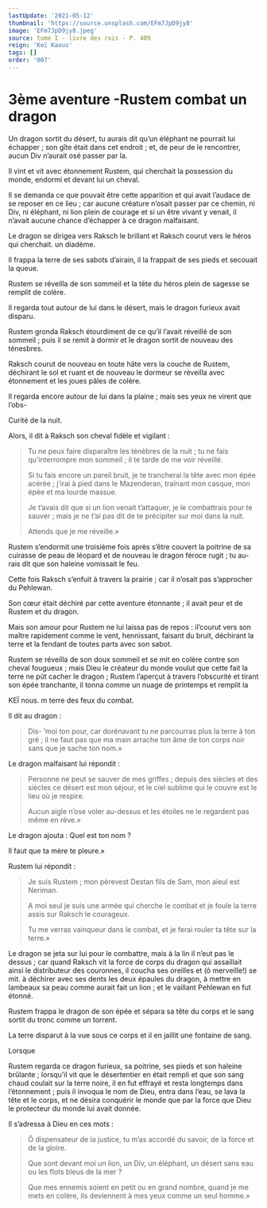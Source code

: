 ```yaml
---
lastUpdate: '2021-05-12'
thumbnail: 'https://source.unsplash.com/EFm7JpD9jy8'
image: 'EFm7JpD9jy8.jpeg'
source: tome I - livre des rois - P. 409
reign: 'Keï Kaous'
tags: []
order: '007'
---
```


# 3ème aventure -Rustem combat un dragon

Un dragon sortit du désert, tu aurais dit qu’un éléphant ne pourrait lui échapper ; son gîte était dans cet endroit ; et, de peur de le rencontrer, aucun Div n’aurait osé passer par la.

Il vint et vit avec étonnement Rustem, qui cherchait la possession du monde, endormi et devant lui un cheval.

Il se demanda ce que pouvait être cette apparition et qui avait l’audace de se reposer en ce lieu ; car aucune créature n’osait passer par ce chemin, ni Div, ni éléphant, ni lion plein de courage et si un être vivant y venait, il n’avait aucune chance d’échapper à ce dragon malfaisant.

Le dragon se dirigea vers Raksch le brillant et Raksch courut vers le héros qui cherchait. un diadème.

Il frappa la terre de ses sabots d’airain, il la frappait de ses pieds et secouait la queue.

Rustem se réveilla de son sommeil et la tête du héros plein de sagesse se remplit de colère.

Il regarda tout autour de lui dans le désert, mais le dragon furieux avait disparu.

Rustem gronda Raksch étourdiment de ce qu’il l’avait réveillé de son sommeil ; puis il se remit à dormir et le dragon sortit de nouveau des ténesbres.

Raksch courut de nouveau en toute hâte vers la couche de Rustem, déchirant le sol et ruant et de nouveau le dormeur se réveilla avec étonnement et les joues pâles de colère.

Il regarda encore autour de lui dans la plaine ; mais ses yeux ne virent que l’obs-

Curité de la nuit.

Alors, il dit à Raksch son cheval fidèle et vigilant :

> Tu ne peux faire disparaître les ténèbres de la nuit ; tu ne fais qu’interrompre mon sommeil ; il te tarde de me voir réveillé.
>
> Si tu fais encore un pareil bruit, je te trancherai la tête avec mon épée acérée ; j’irai à pied dans le Mazenderan, traînant mon casque, mon épée et ma lourde massue.
>
> Je t’avais dit que si un lion venait t’attaquer, je le combattrais pour te sauver ; mais je ne t’ai pas dit de te précipiter sur moi dans la nuit.
>
> Attends que je me réveille.»

Rustem s’endormit une troisième fois après s’être couvert la poitrine de sa cuirasse de peau de léopard et de nouveau le dragon féroce rugit ; tu au-rais dit que son haleine vomissait le feu.

Cette fois Raksch s’enfuit à travers la prairie ; car il n’osait pas s’approcher du Pehlewan.

Son cœur était déchiré par cette aventure étonnante ; il avait peur et de Rustem et du dragon.

Mais son amour pour Rustem ne lui laissa pas de repos : il’courut vers son maître rapidement comme le vent, hennissant, faisant du bruit, déchirant la terre et la fendant de toutes parts avec son sabot.

Rustem se réveilla de son doux sommeil et se mit en colère contre son cheval fougueux ; mais Dieu le créateur du monde voulut que cette fait la terre ne pût cacher le dragon ; Rustem l’aperçut à travers l’obscurité et tirant son épée tranchante, il tonna comme un nuage de printemps et remplit la

KEÏ nous. m terre des feux du combat.

Il dit au dragon :

> Dis-
’moi ton pour, car dorénavant tu ne parcourras plus la terre à ton gré ; il ne faut pas que ma main arrache ton âme de ton corps noir sans que je sache ton nom.»

Le dragon malfaisant lui répondit :

> Personne ne peut se sauver de mes griffes ; depuis des siècles et des siècles ce désert est mon séjour, et le ciel sublime qui le couvre est le lieu où je respire.
>
> Aucun aigle n’ose voler au-dessus et les étoiles ne le regardent pas même en rêve.»

Le dragon ajouta : Quel est ton nom ?

Il faut que ta mère te pleure.»

Rustem lui répondit :

> Je suis Rustem ; mon pèrevest Destan fils de Sam, mon aïeul est Neriman.
>
> A moi seul je suis une armée qui cherche le combat et je foule la terre assis sur Raksch le courageux.
>
> Tu me verras vainqueur dans le combat, et je ferai rouler ta tête sur la terre.»

Le dragon se jeta sur lui pour le combattre, mais à la lin il n’eut pas le dessus ; car quand Raksch vit la force de corps du dragon qui assaillait ainsi le distributeur des couronnes, il coucha ses oreilles et (ô merveille!) se mit. à déchirer avec ses dents les deux épaules du dragon, à mettre en lambeaux sa peau comme aurait fait un lion ; et le vaillant Pehlewan en fut étonné.

Rustem frappa le dragon de son épée et sépara sa tête du corps et le sang sortit du tronc comme un torrent.

La terre disparut à la vue sous ce corps et il en jaillit une fontaine de sang.

Lorsque

Rustem regarda ce dragon furieux, sa poitrine, ses pieds et son haleine brûlante ; lorsqu’il vit que le désertentier en était rempli et que son sang chaud coulait sur la terre noire, il en fut effrayé et resta longtemps dans l’étonnement ; puis il invoqua le nom de Dieu, entra dans l’eau, se lava la tête et le corps, et ne désira conquérir le monde que par la force que Dieu le protecteur du monde lui avait donnée.

Il s’adressa à Dieu en ces mots :

> Ô dispensateur de la justice, tu m’as accordé du savoir, de la force et de la gloire.
>
> Que sont devant moi un lion, un Div, un éléphant, un désert sans eau ou les flots bleus de la mer ?
>
> Que mes ennemis soient en petit ou en grand nombre, quand je me mets en colère, ils deviennent à mes yeux comme un seul homme.»
